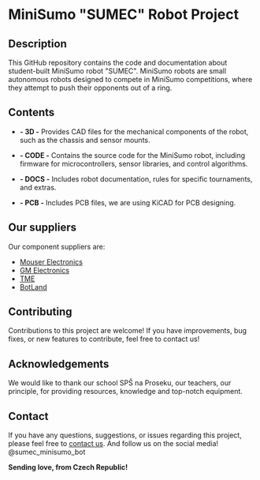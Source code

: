 # MiniSumo "SUMEC" Robot Project

## Description
This GitHub repository contains the code and documentation about student-built MiniSumo robot "SUMEC". MiniSumo robots are small autonomous robots designed to compete in MiniSumo competitions, where they attempt to push their opponents out of a ring.
## Contents
- **- 3D -** Provides CAD files for the mechanical components of the robot, such as the chassis and sensor mounts.
  
- **- CODE -** Contains the source code for the MiniSumo robot, including firmware for microcontrollers, sensor libraries, and control algorithms.
  
- **- DOCS -** Includes robot documentation, rules for specific tournaments, and extras.

- **- PCB -** Includes PCB files, we are using KiCAD for PCB designing.

## Our suppliers
Our component suppliers are: 

- [Mouser Electronics](https://cz.mouser.com/?utm_id=93841169&gad_source=1)
- [GM Electronics](https://www.gme.cz)
- [TME](https://www.tme.eu/cz/en/)
- [BotLand](https://botland.cz/?gad_source=1)

## Contributing
Contributions to this project are welcome! If you have improvements, bug fixes, or new features to contribute, feel free to contact us!

## Acknowledgements
We would like to thank our school SPŠ na Proseku, our teachers, our principle, for providing resources, knowledge and top-notch equipment.

## Contact
If you have any questions, suggestions, or issues regarding this project, please feel free to [contact us](menmenson09@gmail.com). And follow us on the social media! @sumec_minisumo_bot


**Sending love, from Czech Republic!**
